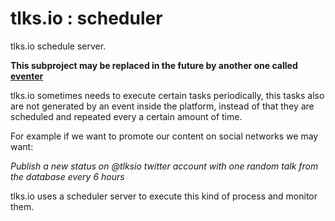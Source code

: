 # tlks.io : scheduler

tlks.io schedule server.

**This subproject may be replaced in the future by
another one called [eventer](eventer.md)**

tlks.io sometimes needs to execute certain tasks
periodically, this tasks also are not generated by an
event inside the platform, instead of that they are
scheduled and repeated every a certain amount of time.

For example if we want to promote our content on
social networks we may want:

*Publish a new status on @tlksio twitter account with
one random talk from the database every 6 hours*

tlks.io uses a scheduler server to execute this kind
of process and monitor them.

